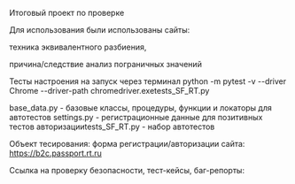Итоговый проект по проверке

Для использования были использованы сайты:

  техника эквивалентного разбиения,

  причина/следствие анализ пограничных значений

Тесты настроения на запуск через терминал python -m pytest -v --driver Chrome --driver-path chromedriver.exetests_SF_RT.py

base_data.py - базовые классы, процедуры, функции и локаторы для автотестов settings.py - регистрационные данные для позитивных тестов авторизацииtests_SF_RT.py - набор автотестов

Объект тесирования: форма регистрации/авторизации сайта: https://b2c.passport.rt.ru

Ссылка на проверку безопасности, тест-кейсы, баг-репорты:
